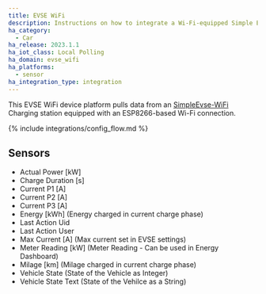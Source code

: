 ```yaml
---
title: EVSE WiFi
description: Instructions on how to integrate a Wi-Fi-equipped Simple EVSE Charging station with Home Assistant
ha_category:
  - Car
ha_release: 2023.1.1
ha_iot_class: Local Polling
ha_domain: evse_wifi
ha_platforms:
  - sensor
ha_integration_type: integration
---
```


This EVSE WiFi device platform pulls data from an [SimpleEvse-WiFi](https://github.com/CurtRod/SimpleEVSE-WiFi) Charging station equipped with an ESP8266-based Wi-Fi connection.

{% include integrations/config_flow.md %}

## Sensors

- Actual Power [kW]
- Charge Duration [s]
- Current P1 [A]
- Current P2 [A]
- Current P3 [A]
- Energy [kWh] (Energy charged in current charge phase)
- Last Action Uid 
- Last Action User
- Max Current [A] (Max current set in EVSE settings)
- Meter Reading [kW] (Meter Reading - Can be used in Energy Dashboard)
- Milage [km] (Milage charged in current charge phase)
- Vehicle State (State of the Vehicle as Integer)
- Vehicle State Text (State of the Vehilce as a String)
